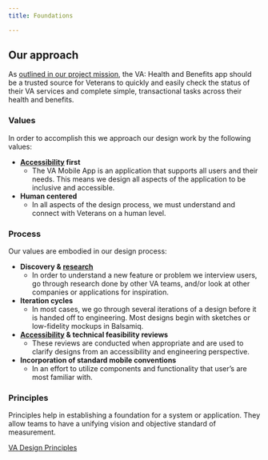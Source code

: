 ```yaml
---
title: Foundations

---
```



## Our approach 
As [outlined in our project mission](https://github.com/department-of-veterans-affairs/va.gov-team/blob/master/products/va-mobile-app/Teams/Team%20Charter%20and%20Norms.md), the VA: Health and Benefits app should be a trusted source for Veterans to quickly and easily check the status of their VA services and complete simple, transactional tasks across their health and benefits.

### Values
In order to accomplish this we approach our design work by the following values:

* **[Accessibility](../FrontEnd/Accessibility) first**
  * The VA Mobile App is an application that supports all users and their needs. This means we design all aspects of the application to be inclusive and accessible. 
* **Human centered**
  *  In all aspects of the design process, we must understand and connect with Veterans on a human level. 

### Process
Our values are embodied in our design process:

* **Discovery & [research](Research)**
  * In order to understand a new feature or problem we interview users, go through research done by other VA teams, and/or look at other companies or applications for inspiration. 
* **Iteration cycles**
  * In most cases, we go through several iterations of a design before it is handed off to engineering. Most designs begin with sketches or low-fidelity mockups in Balsamiq.
* **[Accessibility](../FrontEnd/Accessibility) & technical feasibility reviews**
  * These reviews are conducted when appropriate and are used to clarify designs from an accessibility and engineering perspective.
* **Incorporation of standard mobile conventions**
  * In an effort to utilize components and functionality that user’s are most familiar with.

### Principles 
Principles help in establishing a foundation for a system or application. They allow teams to have a unifying vision and objective standard of measurement. 

[VA Design Principles](https://design.va.gov/about/principles)

